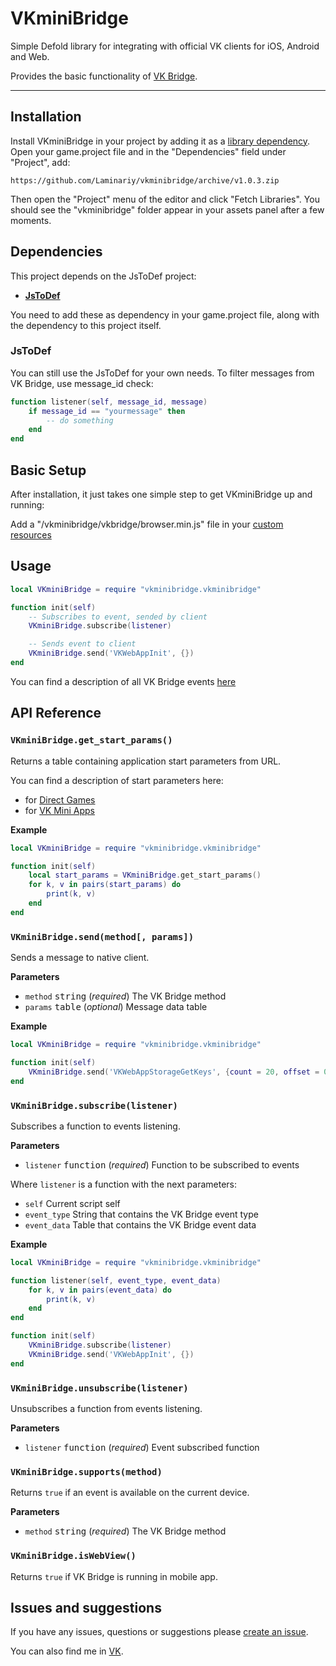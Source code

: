 # VKminiBridge
Simple Defold library for integrating with official VK clients for iOS, Android and Web.

Provides the basic functionality of [VK Bridge](https://vk.com/dev/vk_bridge_methods).

---

## Installation

Install VKminiBridge in your project by adding it as a [library dependency](https://www.defold.com/manuals/libraries/). Open your game.project file and in the "Dependencies" field under "Project", add:
```
https://github.com/Laminariy/vkminibridge/archive/v1.0.3.zip
```

Then open the "Project" menu of the editor and click "Fetch Libraries". You should see the "vkminibridge" folder appear in your assets panel after a few moments.

## Dependencies

This project depends on the JsToDef project:

* __[JsToDef](https://github.com/AGulev/jstodef)__

You need to add these as dependency in your game.project file, along with the dependency to this project itself.

### JsToDef

You can still use the JsToDef for your own needs. To filter messages from VK Bridge, use message_id check:

```lua
function listener(self, message_id, message)
	if message_id == "yourmessage" then
		-- do something
	end
end
```

## Basic Setup

After installation, it just takes one simple step to get VKminiBridge up and running:

Add a "/vkminibridge/vkbridge/browser.min.js" file in your [custom resources](https://defold.com/manuals/project-settings/#custom-resources)

## Usage

```lua
local VKminiBridge = require "vkminibridge.vkminibridge"

function init(self)
	-- Subscribes to event, sended by client
	VKminiBridge.subscribe(listener)

	-- Sends event to client
	VKminiBridge.send('VKWebAppInit', {})
end
```

You can find a description of all VK Bridge events [here](https://vk.com/dev/vk_bridge_events)

## API Reference

### `VKminiBridge.get_start_params()`

Returns a table containing application start parameters from URL.

You can find a description of start parameters here:

- for [Direct Games](https://vk.com/dev/games_vk_bridge?f=%D0%90%D0%B2%D1%82%D0%BE%D1%80%D0%B8%D0%B7%D0%B0%D1%86%D0%B8%D1%8F%20%D0%BF%D0%BE%D0%BB%D1%8C%D0%B7%D0%BE%D0%B2%D0%B0%D1%82%D0%B5%D0%BB%D1%8F)
- for [VK Mini Apps](https://vk.com/dev/vk_apps_docs3?f=6.%2B%D0%9F%D0%B0%D1%80%D0%B0%D0%BC%D0%B5%D1%82%D1%80%D1%8B%2B%D0%B7%D0%B0%D0%BF%D1%83%D1%81%D0%BA%D0%B0)

**Example**

```lua
local VKminiBridge = require "vkminibridge.vkminibridge"

function init(self)
	local start_params = VKminiBridge.get_start_params()
	for k, v in pairs(start_params) do
		print(k, v)
	end
end
```

### `VKminiBridge.send(method[, params])`

Sends a message to native client.

**Parameters**

- `method` <kbd>string</kbd> (_required_) The VK Bridge method
- `params` <kbd>table</kbd> (_optional_) Message data table

**Example**

```lua
local VKminiBridge = require "vkminibridge.vkminibridge"

function init(self)
	VKminiBridge.send('VKWebAppStorageGetKeys', {count = 20, offset = 0})
end
```

### `VKminiBridge.subscribe(listener)`

Subscribes a function to events listening.

**Parameters**

- `listener` <kbd>function</kbd> (_required_) Function to be subscribed to events

Where `listener` is a function with the next parameters:

- `self` Current script self
- `event_type` String that contains the VK Bridge event type
- `event_data` Table that contains the VK Bridge event data

**Example**

```lua
local VKminiBridge = require "vkminibridge.vkminibridge"

function listener(self, event_type, event_data)
	for k, v in pairs(event_data) do
		print(k, v)
	end
end

function init(self)
	VKminiBridge.subscribe(listener)
	VKminiBridge.send('VKWebAppInit', {})
end
```

### `VKminiBridge.unsubscribe(listener)`

Unsubscribes a function from events listening.

**Parameters**

- `listener` <kbd>function</kbd> (_required_) Event subscribed function

### `VKminiBridge.supports(method)`

Returns `true` if an event is available on the current device.

**Parameters**

- `method` <kbd>string</kbd> (_required_) The VK Bridge method

### `VKminiBridge.isWebView()`

Returns `true` if VK Bridge is running in mobile app.

## Issues and suggestions

If you have any issues, questions or suggestions please [create an issue](https://github.com/Laminariy/vkminibridge/issues).

You can also find me in [VK](https://vk.com/glorius_silver).

